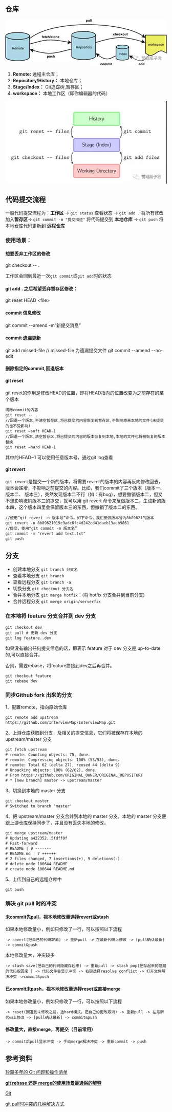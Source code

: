 ## 仓库

![pic](https://github.com/solo941/notes/blob/master/Git/pics/微信图片_20190903180416.jpg)

1. **Remote:** 远程主仓库；
2. **Repository/History：** 本地仓库；
3. **Stage/Index：** Git追踪树,暂存区；
4. **workspace：** 本地工作区（即你编辑器的代码）

![pic](https://github.com/solo941/notes/blob/master/Git/pics/微信图片_20190903180447.jpg)

## 代码提交流程

一般代码提交流程为：**工作区** -> `git status` 查看状态 -> `git add .` 将所有修改加入**暂存区**-> `git commit -m "提交描述"` 将代码提交到 **本地仓库** -> `git push` 将本地仓库代码更新到 **远程仓库**

### 使用场景：

#### 想要丢弃工作区的修改

git checkout -- .

工作区会回到最近一次`git commit`或`git add`时的状态

#### git add . 之后希望丢弃暂存区修改：

git reset HEAD \<file>

#### commit 信息修改

git commit --amend -m“新提交消息”

#### commit 遗漏更新

git add missed-file // missed-file 为遗漏提交文件
git commit --amend --no-edit

#### 删除指定的commit,回退版本

#### git reset

 git reset的作用是修改HEAD的位置，即将HEAD指向的位置改变为之前存在的某个版本

```
清除commit的内容
git reset -- .
//回退一个版本,不清空暂存区,将已提交的内容恢复到暂存区,不影响原来本地的文件(未提交的也不受影响) 
git reset –soft HEAD~1  
//回退一个版本,清空暂存区,将已提交的内容的版本恢复到本地,本地的文件也将被恢复的版本替换
git reset –hard HEAD~1
```

其中的HEAD~1 可以使用任意版本号，通过git log查看

#### git revert

`git revert`是提交一个新的版本，将需要`revert`的版本的内容再反向修改回去，版本会递增，不影响之前提交的内容。比如，我们commit了三个版本（版本一、版本二、 版本三），突然发现版本二不行（如：有bug），想要撤销版本二，但又不想影响撤销版本三的提交，就可以用 git revert 命令来反做版本二，生成新的版本四，这个版本四里会保留版本三的东西，但撤销了版本二的东西。

```
//使用“git revert -n 版本号”命令。如下命令，我们反做版本号为8b89621的版本
git revert -n 8b89621019c9adc6fc4d242cd41daeb13aeb9861
//提交，使用“git commit -m 版本名”
git commit -m "revert add text.txt" 
git push
```

## 分支

- 创建本地分支 `git branch 分支名`
- 查看本地分支 `git branch`
- 查看远程分支 `git branch -a`
- 切换分支  `git checkout 分支名`
- 合并本地分支 `git merge hotfix`：(将 hotfix 分支合并到当前分支)
- 合并远程分支 `git merge origin/serverfix`

### 在本地将 feature 分支合并到 dev 分支

```
git checkout dev
git pull # 更新 dev 分支
git log feature..dev
```

如果没有输出任何提交信息的话，即表示 feature 对于 dev 分支是 up-to-date 的,可以直接合并。

否则，需要rebase，将feature拼接到dev之后再合并。

```
git checkout feature
git rebase dev
```

### 同步Github fork 出来的分支

1、配置remote，指向原始仓库

```
git remote add upstream https://github.com/InterviewMap/InterviewMap.git
```

2、上游仓库获取到分支，及相关的提交信息，它们将被保存在本地的 upstream/master 分支

```
git fetch upstream
# remote: Counting objects: 75, done.
# remote: Compressing objects: 100% (53/53), done.
# remote: Total 62 (delta 27), reused 44 (delta 9)
# Unpacking objects: 100% (62/62), done.
# From https://github.com/ORIGINAL_OWNER/ORIGINAL_REPOSITORY
# * [new branch] master -> upstream/master
```

3、切换到本地的 master 分支

```
git checkout master
# Switched to branch 'master'
```

4、把 upstream/master 分支合并到本地的 master 分支，本地的 master 分支便跟上游仓库保持同步了，并且没有丢失本地的修改。

```
git merge upstream/master
# Updating a422352..5fdff0f
# Fast-forward
# README | 9 -------
# README.md | 7 ++++++
# 2 files changed, 7 insertions(+), 9 deletions(-)
# delete mode 100644 README
# create mode 100644 README.md
```

5、上传到自己的远程仓库中

```
git push 
```

### 解决 git pull 时的冲突

#### **未commit先pull，视本地修改量选择revert或stash**

如果本地修改量小，例如只修改了一行，可以按照以下流程

```
-> revert(把自己的代码取消) -> 重新pull -> 在最新代码上修改 -> [pull确认最新] -> commit&push
```

 本地修改量大，冲突较多

```
-> stash save(把自己的代码隐藏存起来) -> 重新pull -> stash pop(把存起来的隐藏的代码取回来 ) -> 代码文件会显示冲突 -> 右键选择resolve conflict -> 打开文件解决冲突 ->commit&push
```

#### **已commit未push，视本地修改量选择reset或直接merge**

如果本地修改量小，例如只修改了一行，可以按照以下流程  

```
-> reset(回退到未修改之前，选hard模式，把自己的更改取消) -> 重新pull -> 在最新代码上修改 -> [pull确认最新] -> commit&push
```

#### **修改量大，直接merge，再提交（目前常用）**

```
-> commit后pull显示冲突 -> 手动merge解决冲突 -> 重新commit -> push
```



## 参考资料

[珍藏多年的 Git 问题和操作清单](https://mp.weixin.qq.com/s/_jkzxQzQCppADch3CcZM_A)

[**git rebase 还是 merge的使用场景最通俗的解释**](https://www.jianshu.com/p/4079284dd970)

[Git](https://github.com/CyC2018/CS-Notes/blob/master/notes/Git.md)

[git pull时冲突的几种解决方式](https://www.cnblogs.com/zjfjava/p/10280247.html)

